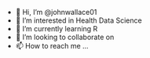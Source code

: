 - 👋 Hi, I’m @johnwallace01
- 👀 I’m interested in Health Data Science 
- 🌱 I’m currently learning R
- 💞️ I’m looking to collaborate on 
- 📫 How to reach me ...

<!---
johnwallace01/johnwallace01 is a ✨ special ✨ repository because its `README.md` (this file) appears on your GitHub profile.
You can click the Preview link to take a look at your changes.
--->
